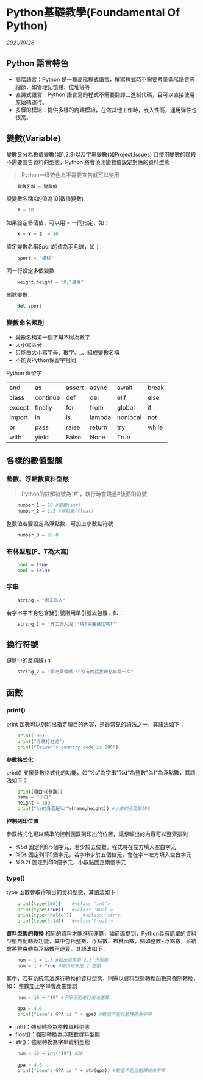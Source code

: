 # Python基礎教學(Foundamental Of Python)

_2021/10/26_
## Python 語言特色
* 高階語言：Python 是一種高階程式語言，撰寫程式時不需要考量低階語言等細節，如管理記憶體、位址等等
* 直譯式語言：Python 語言寫的程式不需要翻譯二進制代碼，且可以直接使用原始碼運行。
* 多樣的模組：提供多樣的內建模組，在做其他工作時，嵌入性高，運用彈性也很高。

## 變數(Variable) 

變數又分為數值變數(如1,2,3)以及字串變數(如Project,Issues)
且使用變數的階段不需要宣告資料的型態，Python 將會偵測變數值設定對應的資料型態
  >Python一樣特色為不需要宣告就可以使用
```python   
    變數名稱 = 變數值
```
設變數名稱X的值為10(數值變數)
```python   
    X = 10
```
如果設定多個值，可以用'='一同指定，如：
```python   
    X = Y = Z  = 10
``` 
設定變數名稱Sport的值為羽毛球，如：
```python       
    sport = "桌球"
```
同一行設定多個變數
```python   
    weight,height = 50,"身高"
```
刪除變數
```python       
    del sport
```
### 變數命名規則
* 變數名稱第一個字母不得為數字
* 大小寫區分
* 只能由大小寫字母、數字、_、組成變數名稱
* 不能與Python保留字相同

Python 保留字
  <table>
      <tr>
          <td>and</td>
          <td>as</td>
          <td>assert</td>
          <td>async</td>
          <td>await</td>
          <td>break</td>
      </tr>
      <tr>
          <td>class</td>
          <td>continue</td>
          <td>def</td>
          <td>del</td>
          <td>elif</td>
          <td>else</td>
      </tr>
      <tr>
          <td>except</td>
          <td>finally</td>
          <td>for</td>
          <td>from</td>
          <td>global</td>
          <td>if</td>
      </tr>
      <tr>
          <td>import</td>
          <td>in</td>
          <td>is</td>
          <td>lambda</td>
          <td>nonlocal</td>
          <td>not</td>
      </tr>
      <tr>
          <td>or</td>
          <td>pass</td>
          <td>raise</td>
          <td>return</td>
          <td>try</td>
          <td>while</td>
      </tr>
      <tr>
          <td>with</td>
          <td>yield</td>
          <td>False</td>
          <td>None</td>
          <td>True</td>
          <td></td>
      </tr>
  </table>

## 各樣的數值型態

### 整數、浮點數資料型態

  >Python的註解符號為"#"，執行時會跳過#後面的符號
```python     
    number_1 = 10 #整數(int)
    number_2 = 1.5 #浮點數(float)
``` 
整數值若要設定為浮點數，可加上小數點符號
```python   
    number_3 = 20.0
``` 
### 布林型態(F、T為大寫)
```python   
    bool = True
    bool = False
```
### 字串
```python   
    string = "資工具人"
```
若字串中本身包含雙引號則用單引號去包覆，如：
```python       
    string_1 = '資工具人說："嗨!需要幫忙嗎?"'
```
## 換行符號
鍵盤中的反斜線+n
```python       
    string_2 = "要吃早餐嗎 \n沒有的話我晚點再問一次"
```
## 函數

### print()
print 函數可以列印出指定項目的內容，是最常見的語法之一，其語法如下：
```python       
    print(100)
    print("今晚打老虎")
    print("Taiwan's country code is 886")
```
**參數格式化**

print() 支援參數格式化的功能，如"%s"為字串"%d"為整數"%f"為浮點數，其語法如下：
```python       
    print(項目%(參數))
    name = "小白"
    height = 180
    print("%s的身高是%d"%(name,height)) #小白的身高是180
```
**控制列印位置**

參數格式化可以精準的控制函數列印出的位置，讓想輸出的內容可以整齊排列
* %5d 固定列印5個字元，若少於五位數，程式將在左方填入空白字元
* %5s 固定列印5個字元，若字串少於五個位元，會在字串左方填入空白字元
* %9.2f 固定列印9個字元，小數點固定兩個字元

### type()
type 函數會取得項目的資料型態，其語法如下：
```python    
    print(type(100))    #<class 'int'>
    print(type(True))   #<class 'bool'>
    print(type("hello"))    #<class 'str'>
    print(type(3.14))   #<class'float'>
```
**資料型態的轉換**
相同的資料才能進行運算，如前面提到，Python具有簡單的資料型態自動轉換功能，其中包括整數、浮點數、布林函數，例如整數+浮點數，系統會將整束轉為浮點數再運算，其語法如下：
```python   
    num = 1 + 1.5 #輸出結果是 2.5 浮點數
    num = 1 + True #輸出結果是 2 整數
```
其中，若有系統無法進行轉換的資料型態，則需以資料型態轉換函數來強制轉換，如：
整數加上字串會產生錯誤

```python   
    num = 10 + "10" #字串不能進行加法運算
    
    gpa = 4.0
    print("Leon's GPA is " + gpa) #數值不能自動轉換為字串
```
* int()：強制轉換為整數資料型態
* float()：強制轉換為浮點數資料型態
* str()：強制轉換為字串資料型態

```python   
    num = 10 + int("10") #20
    
    gpa = 4.0
    print("Leon's GPA is " + str(gpa)) #數值不能自動轉換為字串
```
    
